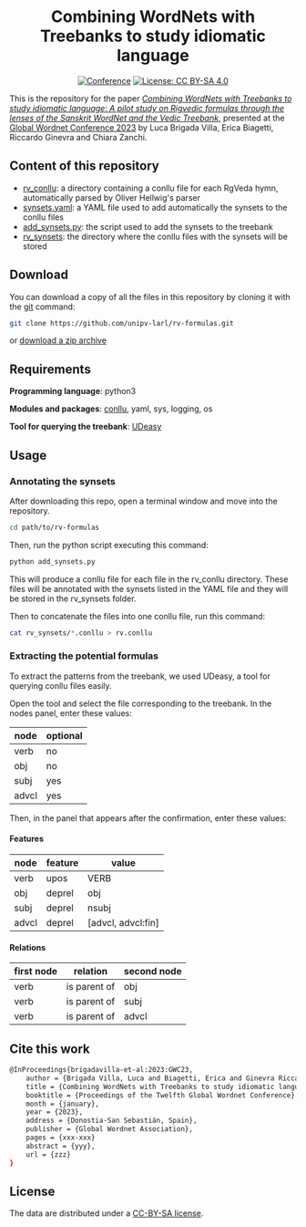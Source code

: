 <div align="center">
 
# Combining WordNets with Treebanks to study idiomatic language

[![Conference](https://img.shields.io/badge/conference-GWC--2023-blue.svg)](https://www.hitz.eus/gwc2023/)
[![License: CC BY-SA 4.0](https://img.shields.io/badge/License-CC%20BY--SA%204.0-lightgrey.svg)](https://creativecommons.org/licenses/by-sa/4.0/)

</div>

This is the repository for the paper [_Combining WordNets with Treebanks to study idiomatic language: A pilot study on Rigvedic formulas through the lenses of the Sanskrit WordNet and the Vedic Treebank_](), presented at the [Global Wordnet Conference 2023](https://www.hitz.eus/gwc2023/) by Luca Brigada Villa, Erica Biagetti, Riccardo Ginevra and Chiara Zanchi.

## Content of this repository

- [rv_conllu](rv_conllu): a directory containing a conllu file for each RgVeda hymn, automatically parsed by Oliver Hellwig's parser
- [synsets.yaml](synsets.yaml): a YAML file used to add automatically the synsets to the conllu files
- [add_synsets.py](add_synsets.py): the script used to add the synsets to the treebank
- [rv_synsets](rv_synsets): the directory where the conllu files with the synsets will be stored

## Download

You can download a copy of all the files in this repository by cloning it with the [git](https://git-scm.com/) command:

```sh
git clone https://github.com/unipv-larl/rv-formulas.git
```

or [download a zip archive](https://github.com/unipv-larl/rv-formulas/archive/master.zip)

## Requirements

**Programming language**: python3

**Modules and packages**: [conllu](https://pypi.org/project/conllu/), yaml, sys, logging, os

**Tool for querying the treebank**: [UDeasy](https://unipv-larl.github.io/udeasy/)

## Usage

### Annotating the synsets

After downloading this repo, open a terminal window and move into the repository.

```sh
cd path/to/rv-formulas
```

Then, run the python script executing this command:

```sh
python add_synsets.py
```

This will produce a conllu file for each file in the rv_conllu directory. These files will be annotated with the synsets listed in the YAML file and they will be stored in the rv_synsets folder.

Then to concatenate the files into one conllu file, run this command:

```sh
cat rv_synsets/*.conllu > rv.conllu
```

### Extracting the potential formulas

To extract the patterns from the treebank, we used UDeasy, a tool for querying conllu files easily.

Open the tool and select the file corresponding to the treebank. In the nodes panel, enter these values:

| node | optional |
| ---- | -------- |
| verb | no |
| obj | no |
| subj | yes |
| advcl | yes |

Then, in the panel that appears after the confirmation, enter these values:

#### Features

| node | feature | value |
| ---- | ------- | ----- |
| verb | upos | VERB |
| obj | deprel | obj |
| subj | deprel | nsubj |
| advcl | deprel | [advcl, advcl:fin] |

#### Relations

| first node | relation | second node |
| ---- | ------- | ----- |
| verb | is parent of | obj |
| verb | is parent of | subj |
| verb | is parent of | advcl |

## Cite this work

```sh
@InProceedings{brigadavilla-et-al:2023:GWC23,
    author = {Brigada Villa, Luca and Biagetti, Erica and Ginevra Riccardo and Zanchi, Chiara},
    title = {Combining WordNets with Treebanks to study idiomatic language: A pilot study on Rigvedic formulas through the lenses of the Sanskrit WordNet and the Vedic Treebank},
    booktitle = {Proceedings of the Twelfth Global Wordnet Conference},
    month = {january},
    year = {2023},
    address = {Donostia-San Sebastián, Spain},
    publisher = {Global Wordnet Association},
    pages = {xxx-xxx}
    abstract = {yyy},
    url = {zzz}
}
```

## License

The data are distributed under a [CC-BY-SA license](https://creativecommons.org/licenses/by-sa/4.0/).
